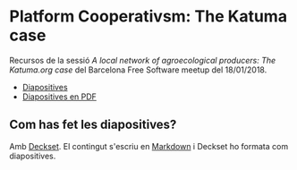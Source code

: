 # Platform Cooperativsm: The Katuma case

Recursos de la sessió *A local network of agroecological producers: The Katuma.org case* del Barcelona Free Software meetup del 18/01/2018.

  * [Diapositives](slides.md)
  * [Diapositives en PDF](https://speakerdeck.com/coopdevs/platform-coop-the-katuma-case)

## Com has fet les diapositives?

Amb [Deckset](https://www.decksetapp.com/). El contingut s'escriu en
[Markdown](https://ca.wikipedia.org/wiki/Markdown) i Deckset ho formata com
diapositives.

